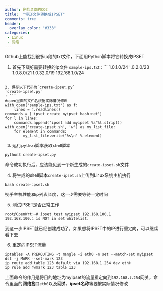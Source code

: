 ```yaml
---
author: 剧烈燃烧的CO2
title:  "将IP文件转换成IPSET"
comments: true
header:
  overlay_color: "#333"
categories: 
 - Linux
 - 网络
---
```


Github上能找到很多ip段的txt文件，下面用Python脚本将它转换成IPSET

1. 首先下载好需要转换的ip文件
`sample-ips.txt`
: ```
1.0.1.0/24
1.0.2.0/23
1.0.8.0/21
1.0.32.0/19
192.168.1.0/24
```

2. 保存以下代码为`create-ipset.py`
`create-ipset.py`
: ```
#open里面的文件名根据实际情况修改
with open('sample-ips.txt') as f: 
    lines = f.readlines()
commands = ['ipset create myipset hash:net']
for l in lines:
    commands.append("ipset add myipset %s"%l.strip())
with open('create-ipset.sh', 'w') as my_list_file: 
    for element in commands:
        my_list_file.write('%s\n' % element)
```   

3. 运行python脚本获取shell脚本
```
python3 create-ipset.py
```  
命令成功执行后，应该能见到一个新生成的`create-ipset.sh`文件  

4. 将生成的shell脚本`create-ipset.sh`上传到Linux系统主机执行
```
bash create-ipset.sh
```
视乎主机性能和ip列表长度，这一步需要等待一定时间

5. 测试IPSET是否正常工作
```
root@OpenWrt:~# ipset test myipset 192.168.100.1
192.168.100.1 is NOT in set whitelist.
```
到这一步IPSET就已经创建成功了，如果想将IPSET中的IP进行重定向，可以继续看下去

6. 重定向IPSET流量
```
iptables -A PREROUTING -t mangle -i eth0 -m set --match-set myipset dst -j MARK --set-mark 123
ip route add table 123 default via 192.168.1.254 dev eth0
ip rule add fwmark 123 table 123
```
上面命令的作用是将目的地址为myipset的流量重定向到`192.168.1.254`网关，命令里面的**网络接口**`eth0`以及**网关、ipset名称**等要按实际情况修改
